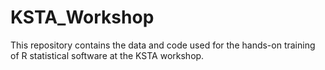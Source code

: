 # KSTA_Workshop


This repository contains the data and code used for the hands-on training of R statistical software at the KSTA workshop.

